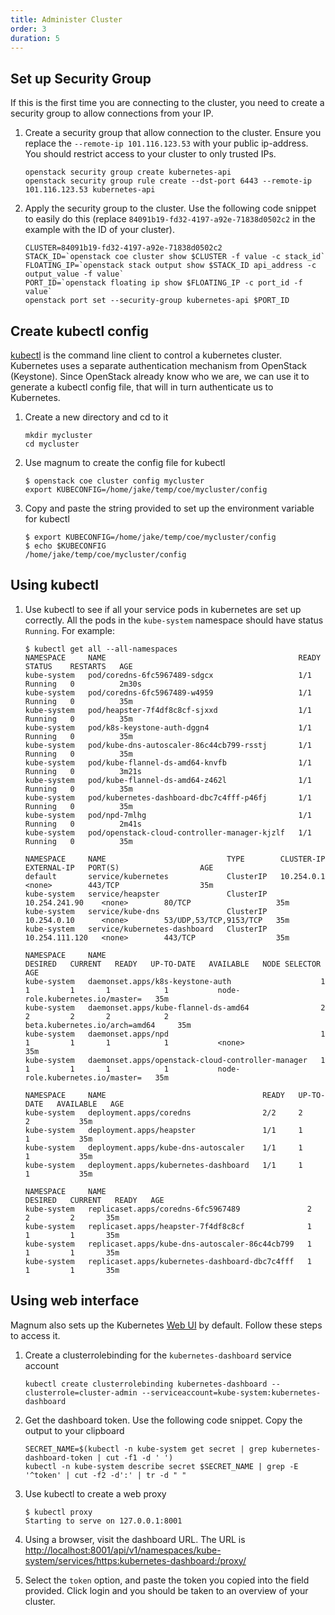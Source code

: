 ```yaml
---
title: Administer Cluster
order: 3
duration: 5
---
```


## Set up Security Group

If this is the first time you are connecting to the cluster, you need to create
a security group to allow connections from your IP.

1. Create a security group that allow connection to the cluster. Ensure you
   replace the `--remote-ip 101.116.123.53` with your public ip-address. You
should restrict access to your cluster to only trusted IPs.

	```
	openstack security group create kubernetes-api
	openstack security group rule create --dst-port 6443 --remote-ip 101.116.123.53 kubernetes-api
	```

1. Apply the security group to the cluster. Use the following code snippet to
   easily do this (replace `84091b19-fd32-4197-a92e-71838d0502c2` in the example
with the ID of your cluster).

	```
	CLUSTER=84091b19-fd32-4197-a92e-71838d0502c2
	STACK_ID=`openstack coe cluster show $CLUSTER -f value -c stack_id`
	FLOATING_IP=`openstack stack output show $STACK_ID api_address -c output_value -f value`
	PORT_ID=`openstack floating ip show $FLOATING_IP -c port_id -f value`
	openstack port set --security-group kubernetes-api $PORT_ID
	```

## Create kubectl config

[kubectl](https://kubernetes.io/docs/reference/kubectl/overview/) is the command
line client to control a kubernetes cluster. Kubernetes uses a separate
authentication mechanism from OpenStack (Keystone). Since OpenStack already know
who we are, we can use it to generate a kubectl config file, that will in turn
authenticate us to Kubernetes.

1. Create a new directory and cd to it

    ```
    mkdir mycluster
    cd mycluster
    ```

1. Use magnum to create the config file for kubectl

    ```
    $ openstack coe cluster config mycluster
    export KUBECONFIG=/home/jake/temp/coe/mycluster/config
    ```

1. Copy and paste the string provided to set up the environment variable for
   kubectl

    ```
    $ export KUBECONFIG=/home/jake/temp/coe/mycluster/config
    $ echo $KUBECONFIG
    /home/jake/temp/coe/mycluster/config
    ```

## Using kubectl


1. Use kubectl to see if all your service pods in kubernetes are set up
   correctly. All the pods in the `kube-system` namespace should have status
`Running`. For example:

    ```
    $ kubectl get all --all-namespaces
	NAMESPACE     NAME                                           READY   STATUS    RESTARTS   AGE
	kube-system   pod/coredns-6fc5967489-sdgcx                   1/1     Running   0          2m30s
	kube-system   pod/coredns-6fc5967489-w4959                   1/1     Running   0          35m
	kube-system   pod/heapster-7f4df8c8cf-sjxxd                  1/1     Running   0          35m
	kube-system   pod/k8s-keystone-auth-dggn4                    1/1     Running   0          35m
	kube-system   pod/kube-dns-autoscaler-86c44cb799-rsstj       1/1     Running   0          35m
	kube-system   pod/kube-flannel-ds-amd64-knvfb                1/1     Running   0          3m21s
	kube-system   pod/kube-flannel-ds-amd64-z462l                1/1     Running   0          35m
	kube-system   pod/kubernetes-dashboard-dbc7c4fff-p46fj       1/1     Running   0          35m
	kube-system   pod/npd-7mlhg                                  1/1     Running   0          2m41s
	kube-system   pod/openstack-cloud-controller-manager-kjzlf   1/1     Running   0          35m

	NAMESPACE     NAME                           TYPE        CLUSTER-IP       EXTERNAL-IP   PORT(S)                  AGE
	default       service/kubernetes             ClusterIP   10.254.0.1       <none>        443/TCP                  35m
	kube-system   service/heapster               ClusterIP   10.254.241.90    <none>        80/TCP                   35m
	kube-system   service/kube-dns               ClusterIP   10.254.0.10      <none>        53/UDP,53/TCP,9153/TCP   35m
	kube-system   service/kubernetes-dashboard   ClusterIP   10.254.111.120   <none>        443/TCP                  35m

	NAMESPACE     NAME                                                DESIRED   CURRENT   READY   UP-TO-DATE   AVAILABLE   NODE SELECTOR                     AGE
	kube-system   daemonset.apps/k8s-keystone-auth                    1         1         1       1            1           node-role.kubernetes.io/master=   35m
	kube-system   daemonset.apps/kube-flannel-ds-amd64                2         2         2       2            2           beta.kubernetes.io/arch=amd64     35m
	kube-system   daemonset.apps/npd                                  1         1         1       1            1           <none>                            35m
	kube-system   daemonset.apps/openstack-cloud-controller-manager   1         1         1       1            1           node-role.kubernetes.io/master=   35m

	NAMESPACE     NAME                                   READY   UP-TO-DATE   AVAILABLE   AGE
	kube-system   deployment.apps/coredns                2/2     2            2           35m
	kube-system   deployment.apps/heapster               1/1     1            1           35m
	kube-system   deployment.apps/kube-dns-autoscaler    1/1     1            1           35m
	kube-system   deployment.apps/kubernetes-dashboard   1/1     1            1           35m

	NAMESPACE     NAME                                             DESIRED   CURRENT   READY   AGE
	kube-system   replicaset.apps/coredns-6fc5967489               2         2         2       35m
	kube-system   replicaset.apps/heapster-7f4df8c8cf              1         1         1       35m
	kube-system   replicaset.apps/kube-dns-autoscaler-86c44cb799   1         1         1       35m
	kube-system   replicaset.apps/kubernetes-dashboard-dbc7c4fff   1         1         1       35m
    ```

## Using web interface

Magnum also sets up the Kubernetes [Web
UI](https://kubernetes.io/docs/tasks/access-application-cluster/web-ui-dashboard/)
by default. Follow these steps to access it.

1. Create a clusterrolebinding for the `kubernetes-dashboard` service account

	```
	kubectl create clusterrolebinding kubernetes-dashboard --clusterrole=cluster-admin --serviceaccount=kube-system:kubernetes-dashboard
	```

1. Get the dashboard token. Use the following code snippet. Copy the output to your clipboard

	```
	SECRET_NAME=$(kubectl -n kube-system get secret | grep kubernetes-dashboard-token | cut -f1 -d ' ')
	kubectl -n kube-system describe secret $SECRET_NAME | grep -E '^token' | cut -f2 -d':' | tr -d " "
	```

1. Use kubectl to create a web proxy

    ```
    $ kubectl proxy
    Starting to serve on 127.0.0.1:8001
	```

1. Using a browser, visit the dashboard URL. The URL is
   [http://localhost:8001/api/v1/namespaces/kube-system/services/https:kubernetes-dashboard:/proxy/](http://localhost:8001/api/v1/namespaces/kube-system/services/https:kubernetes-dashboard:/proxy/)

1. Select the `token` option, and paste the token you copied into the field
   provided. Click login and you should be taken to an overview of your cluster.
